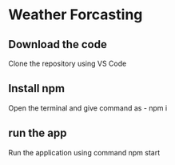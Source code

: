 # Weather Forcasting

## Download the code
Clone the repository using VS Code
## Install npm 
  Open the terminal and give command as - npm i
## run the app
  Run the application using command npm start

